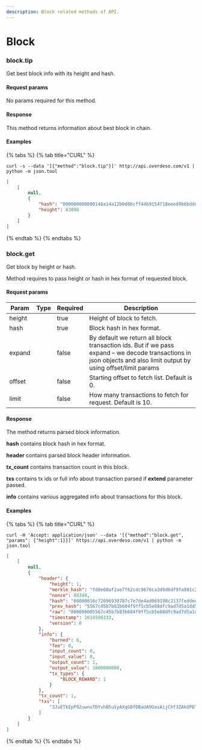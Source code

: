 ```yaml
---
description: Block related methods of API.
---
```


# Block

### block.tip

Get best block info with its height and hash.

#### Request params

No params required for this method.

#### Response

This method returns information about best block in chain.

#### Examples

{% tabs %}
{% tab title="CURL" %}
```shell
curl -s --data '[{"method":"block.tip"}]' http://api.overdeso.com/v1 | python -m json.tool
```

```json
[
    [
        null,
        {
            "hash": "000000000000146a14a12b0d86cff44b9154718eeed9b6bdde31e33371683181",
            "height": 83898
        }
    ]
]
```
{% endtab %}
{% endtabs %}

### block.get

Get block by height or hash.

Method requires to pass height or hash in hex format of requested block.

#### Request params

<table><thead><tr><th>Param</th><th data-type="select">Type</th><th data-type="checkbox">Required</th><th>Description</th></tr></thead><tbody><tr><td>height</td><td></td><td>true</td><td>Height of block to fetch. </td></tr><tr><td>hash</td><td></td><td>true</td><td>Block hash in hex format.</td></tr><tr><td>expand</td><td></td><td>false</td><td>By default we return all block transaction ids. But if we pass expand – we decode transactions in json objects and also limit output by using offset/limit params</td></tr><tr><td>offset</td><td></td><td>false</td><td>Starting offset to fetch list. Default is 0.</td></tr><tr><td>limit</td><td></td><td>false</td><td>How many transactions to fetch for request. Default is 10.</td></tr></tbody></table>

#### Response

The method returns parsed block information.&#x20;

**hash** contains block hash in hex format.

**header** contains parsed block header information.

**tx\_count** contains transaction count in this block.

**txs** contains tx ids or full info about transaction parsed if **extend** parameter passed.

**info** contains various aggregated info about transactions for this block.

#### Examples

{% tabs %}
{% tab title="CURL" %}
```shell
curl -H 'Accept: application/json' --data '[{"method":"block.get", "params": {"height":1}}]' https://api.overdeso.com/v1 | python -m json.tool
```

```json
[
    [
        null,
        {
            "header": {
                "height": 1,
                "merkle_hash": "fd8e08af2ae7f62cdc9676ca3d9d6df9fa801c2263c494503ded47b4164bb88c",
                "nonce": 88348,
                "hash": "00000016c72096930787c7e7de4ad069198c2137feddeecbe6a9ec4d61cb6870",
                "prev_hash": "5567c45b7b83b604f9ff5cb5e88dfc9ad7d5a1dd5818dd19e6d02466f47cbd62",
                "raw": "000000005567c45b7b83b604f9ff5cb5e88dfc9ad7d5a1dd5818dd19e6d02466f47cbd62fd8e08af2ae7f62cdc9676ca3d9d6df9fa801c2263c494503ded47b4164bb88c59d03c60010000001c590100",
                "timestamp": 1614598233,
                "version": 0
            },
            "info": {
                "burned": 0,
                "fee": 0,
                "input_count": 0,
                "input_value": 0,
                "output_count": 1,
                "output_value": 1000000000,
                "tx_types": {
                    "BLOCK_REWARD": 1
                }
            },
            "tx_count": 1,
            "txs": [
                "3JuETkEpP92uwnvTDYvhB5uSyAXqG8fDBaUA9UasAijChf3ZAkUPDT"
            ]
        }
    ]
]
```
{% endtab %}
{% endtabs %}

